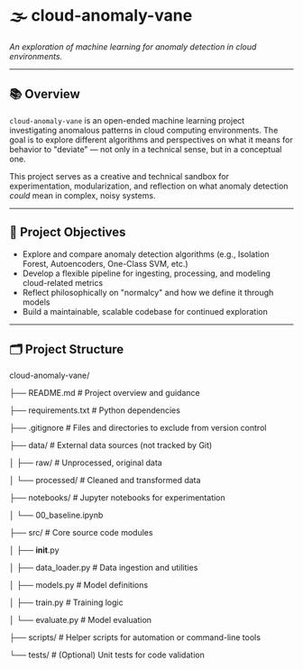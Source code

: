 # 🌫️ cloud-anomaly-vane

*An exploration of machine learning for anomaly detection in cloud environments.*

---

## 📚 Overview

`cloud-anomaly-vane` is an open-ended machine learning project investigating anomalous patterns in cloud computing environments. The goal is to explore different algorithms and perspectives on what it means for behavior to "deviate" — not only in a technical sense, but in a conceptual one.

This project serves as a creative and technical sandbox for experimentation, modularization, and reflection on what anomaly detection *could* mean in complex, noisy systems.

---

## 🧠 Project Objectives

- Explore and compare anomaly detection algorithms (e.g., Isolation Forest, Autoencoders, One-Class SVM, etc.)
- Develop a flexible pipeline for ingesting, processing, and modeling cloud-related metrics
- Reflect philosophically on "normalcy" and how we define it through models
- Build a maintainable, scalable codebase for continued exploration

---

## 🗂️ Project Structure
cloud-anomaly-vane/

├── README.md            # Project overview and guidance

├── requirements.txt     # Python dependencies

├── .gitignore           # Files and directories to exclude from version control

├── data/                # External data sources (not tracked by Git)

│   ├── raw/             # Unprocessed, original data

│   └── processed/       # Cleaned and transformed data

├── notebooks/           # Jupyter notebooks for experimentation

│   └── 00_baseline.ipynb

├── src/                 # Core source code modules

│   ├── __init__.py

│   ├── data_loader.py   # Data ingestion and utilities

│   ├── models.py        # Model definitions

│   ├── train.py         # Training logic

│   └── evaluate.py      # Model evaluation

├── scripts/             # Helper scripts for automation or command-line tools

└── tests/               # (Optional) Unit tests for code validation
